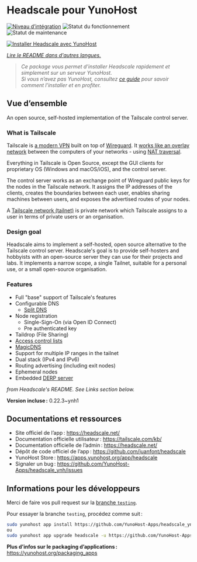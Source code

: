 <!--
Nota bene : ce README est automatiquement généré par <https://github.com/YunoHost/apps/tree/master/tools/readme_generator>
Il NE doit PAS être modifié à la main.
-->

# Headscale pour YunoHost

[![Niveau d’intégration](https://dash.yunohost.org/integration/headscale.svg)](https://ci-apps.yunohost.org/ci/apps/headscale/) ![Statut du fonctionnement](https://ci-apps.yunohost.org/ci/badges/headscale.status.svg) ![Statut de maintenance](https://ci-apps.yunohost.org/ci/badges/headscale.maintain.svg)

[![Installer Headscale avec YunoHost](https://install-app.yunohost.org/install-with-yunohost.svg)](https://install-app.yunohost.org/?app=headscale)

*[Lire le README dans d'autres langues.](./ALL_README.md)*

> *Ce package vous permet d’installer Headscale rapidement et simplement sur un serveur YunoHost.*  
> *Si vous n’avez pas YunoHost, consultez [ce guide](https://yunohost.org/install) pour savoir comment l’installer et en profiter.*

## Vue d’ensemble

An open source, self-hosted implementation of the Tailscale control server.

### What is Tailscale

Tailscale is [a modern VPN](https://tailscale.com/) built on top of
[Wireguard](https://www.wireguard.com/).
It [works like an overlay network](https://tailscale.com/blog/how-tailscale-works/)
between the computers of your networks - using
[NAT traversal](https://tailscale.com/blog/how-nat-traversal-works/).

Everything in Tailscale is Open Source, except the GUI clients for proprietary OS
(Windows and macOS/iOS), and the control server.

The control server works as an exchange point of Wireguard public keys for the
nodes in the Tailscale network. It assigns the IP addresses of the clients,
creates the boundaries between each user, enables sharing machines between users,
and exposes the advertised routes of your nodes.

A [Tailscale network (tailnet)](https://tailscale.com/kb/1136/tailnet/) is private
network which Tailscale assigns to a user in terms of private users or an
organisation.

### Design goal

Headscale aims to implement a self-hosted, open source alternative to the Tailscale
control server.
Headscale's goal is to provide self-hosters and hobbyists with an open-source
server they can use for their projects and labs.
It implements a narrow scope, a single Tailnet, suitable for a personal use, or a small
open-source organisation.

### Features


- Full "base" support of Tailscale's features
- Configurable DNS
  - [Split DNS](https://tailscale.com/kb/1054/dns/#using-dns-settings-in-the-admin-console)
- Node registration
  - Single-Sign-On (via Open ID Connect)
  - Pre authenticated key
- Taildrop (File Sharing)
- [Access control lists](https://tailscale.com/kb/1018/acls/)
- [MagicDNS](https://tailscale.com/kb/1081/magicdns)
- Support for multiple IP ranges in the tailnet
- Dual stack (IPv4 and IPv6)
- Routing advertising (including exit nodes)
- Ephemeral nodes
- Embedded [DERP server](https://tailscale.com/blog/how-tailscale-works/#encrypted-tcp-relays-derp)

*from Headscale's README. See Links section below.*


**Version incluse :** 0.22.3~ynh1
## Documentations et ressources

- Site officiel de l’app : <https://headscale.net/>
- Documentation officielle utilisateur : <https://tailscale.com/kb/>
- Documentation officielle de l’admin : <https://headscale.net/>
- Dépôt de code officiel de l’app : <https://github.com/juanfont/headscale>
- YunoHost Store : <https://apps.yunohost.org/app/headscale>
- Signaler un bug : <https://github.com/YunoHost-Apps/headscale_ynh/issues>

## Informations pour les développeurs

Merci de faire vos pull request sur la [branche `testing`](https://github.com/YunoHost-Apps/headscale_ynh/tree/testing).

Pour essayer la branche `testing`, procédez comme suit :

```bash
sudo yunohost app install https://github.com/YunoHost-Apps/headscale_ynh/tree/testing --debug
ou
sudo yunohost app upgrade headscale -u https://github.com/YunoHost-Apps/headscale_ynh/tree/testing --debug
```

**Plus d’infos sur le packaging d’applications :** <https://yunohost.org/packaging_apps>
